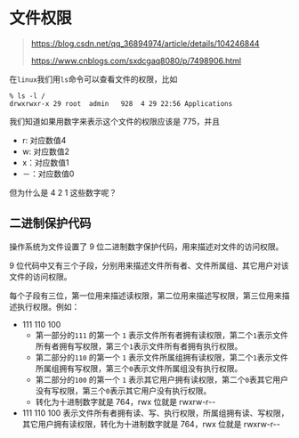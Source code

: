 # 文件权限

> https://blog.csdn.net/qq_36894974/article/details/104246844
>
> https://www.cnblogs.com/sxdcgaq8080/p/7498906.html

在`linux`我们用`ls`命令可以查看文件的权限，比如

```
% ls -l /
drwxrwxr-x 29 root  admin   928  4 29 22:56 Applications
```

我们知道如果用数字来表示这个文件的权限应该是 775，并且

- r: 对应数值4
- w: 对应数值2
- x：对应数值1
- －：对应数值0

但为什么是 4 2 1 这些数字呢？

## 二进制保护代码

操作系统为文件设置了 9 位二进制数字保护代码，用来描述对文件的访问权限。

9 位代码中又有三个子段，分别用来描述文件所有者、文件所属组、其它用户对该文件的访问权限。

每个子段有三位，第一位用来描述读权限，第二位用来描述写权限，第三位用来描述执行权限。例如：

- 111 110 100 
  - 第一部分的`111` 的第一个 `1` 表示文件所有者拥有读权限，第二个`1`表示文件所有者拥有写权限，第三个`1`表示文件所有者拥有执行权限。
  - 第二部分的`110` 的第一个 `1` 表示文件所属组拥有读权限，第二个`1`表示文件所属组拥有写权限，第三个`0`表示文件所属组没有执行权限。
  - 第二部分的`100` 的第一个 `1` 表示其它用户拥有读权限，第二个`0`表其它用户没有写权限，第三个`0`表示其它用户没有执行权限。
  - 转化为十进制数字就是 764，rwx 位就是 rwxrw-r--
- 111 110 100 表示文件所有者拥有读、写、执行权限，所属组拥有读、写权限，其它用户拥有读权限，转化为十进制数字就是 764，rwx 位就是 rwxrw-r--

